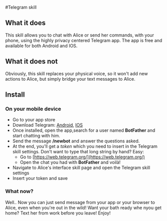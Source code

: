 #Telegram skill

## What it does
This skill allows you to chat with Alice or send her commands, with your phone, using the highly privacy centered Telegram app. The app is free and available for both Android and IOS.

## What it does not
Obviously, this skill replaces your physical voice, so it won't add new actions to Alice, but simply bridge your text messages to Alice.

## Install

### On your mobile device
- Go to your app store
- Download Telegram: [Android](https://play.google.com/store/apps/details?id=org.telegram.messenger), [IOS](https://apps.apple.com/app/telegram-messenger/id686449807)
- Once installed, open the app,search for a user named **BotFather** and start chatting with him.
- Send the message **/newbot** and answer the questions asked.
- At the end, you'll get a *token* which you need to insert in the Telegram skill settings. Don't want to type that long string by hand? Easy:
   - Go to [https://web.telegram.org/](https://web.telegram.org/)
   - Open the chat you had with **BotFather** and voilà!
- Navigate to Alice's interface skill page and open the Telegram skill settings
- Insert your token and save

### What now?
Well.. Now you can just send message from your app or your browser to Alice, even when you're out in the wild! Want your bath ready whe nyou get home? Text her from work before you leave! Enjoy!
